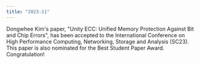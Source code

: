 ```yaml
---
title: "2023-11"
---
```


Dongwhee Kim's paper, "Unity ECC: Unified Memory Protection Against Bit and Chip Errors", has been accepted to the International Conference on High Performance Computing, Networking, Storage and Analysis (SC23).
This paper is also nominated for the Best Student Paper Award.
Congratulation!
